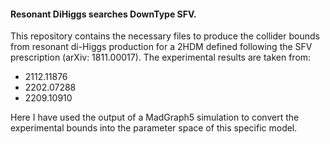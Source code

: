 #### Resonant DiHiggs searches DownType SFV.

This repository contains the necessary files to produce the collider bounds from resonant di-Higgs production for a 2HDM defined following the SFV prescription (arXiv: 1811.00017). The experimental results are taken from:
- 2112.11876
- 2202.07288
- 2209.10910

Here I have used the output of a MadGraph5 simulation to convert the experimental bounds into the parameter space of this specific model.   
